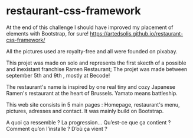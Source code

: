 # restaurant-css-framework
At the end of this challenge I should have improved my placement of elements with Bootstrap, for sure! 
https://artedsolis.github.io/restaurant-css-framework/

All the pictures used are royalty-free and all were founded on pixabay.

This projet was made on solo and represents the first skecth of a possible and inexistant franchise Ramen Restaurant;
The projet was made between september 5th and 9th , mostly at Becode! 

The restaurant's name is inspired by one real tiny and cozy Japanese Ramen's restaurant at the heart of Brussels. Yamato means battleship. 

This web site consists in 5 main pages : Homepage, restaurant's menu, pictures, adresses and contact. It was mainly build on Bootstrap. 

A quoi ça ressemble ? La progression… Qu’est-ce que ça contient ? Comment qu’on l’installe ? D’où ça vient ?
